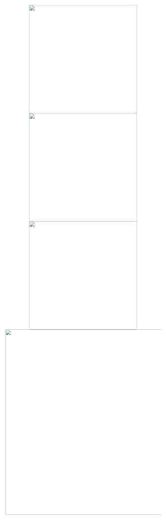 <p align="center">
  <img src="https://github.com/user-attachments/assets/fdc27101-a3b7-47e0-b363-bc5ec8f4e595" width="350" />
  <img src="https://github.com/user-attachments/assets/75a3ff2d-615e-4adf-b5cb-961fad382f22" width="350" />
  <img src="https://github.com/user-attachments/assets/18e7af6e-2f75-4e4e-93c0-5da4a329c61d" width="350" />
  <img src="https://github.com/user-attachments/assets/ff59139c-787c-42d8-b4ea-e266c6d905a9" width="600" />
</p>

